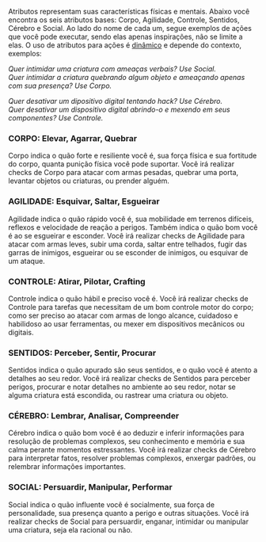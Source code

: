 Atributos representam suas características físicas e mentais. Abaixo você encontra os seis atributos bases: Corpo, Agilidade, Controle, Sentidos, Cérebro e Social. Ao lado do nome de cada um, segue exemplos de ações que você pode executar, sendo elas apenas inspirações, não se limite a elas. O uso de atributos para ações é <ins>dinâmico</ins> e depende do contexto, exemplos:

_Quer intimidar uma criatura com ameaças verbais? Use Social.  
Quer intimidar a criatura quebrando algum objeto e ameaçando apenas com sua presença? Use Corpo._ 

_Quer desativar um dipositivo digital tentando hack? Use Cérebro.   
Quer desativar um dispositivo digital abrindo-o e mexendo em seus componentes? Use Controle._  

### CORPO: Elevar, Agarrar, Quebrar

Corpo indica o quão forte e resiliente você é, sua força física e sua fortitude do corpo, quanta punição física você pode suportar. Você irá realizar checks de Corpo para atacar com armas pesadas, quebrar uma porta, levantar objetos ou criaturas, ou prender alguém.  

### AGILIDADE: Esquivar, Saltar, Esgueirar

Agilidade indica o quão rápido você é, sua mobilidade em terrenos difíceis, reflexos e velocidade de reação a perigos. Também indica o quão bom você é ao se esgueirar e esconder. Você irá realizar checks de Agilidade para atacar com armas leves, subir uma corda, saltar entre telhados, fugir das garras de inimigos, esgueirar ou se esconder de inimigos, ou esquivar de um ataque.  
   
### CONTROLE: Atirar, Pilotar, Crafting

Controle indica o quão hábil e preciso você é. Você irá realizar checks de Controle para tarefas que necessitam de um bom controle motor do corpo; como ser preciso ao atacar com armas de longo alcance, cuidadoso e habilidoso ao usar ferramentas, ou mexer em dispositivos mecânicos ou digitais.  

### SENTIDOS: Perceber, Sentir, Procurar

Sentidos indica o quão apurado são seus sentidos, e o quão você é atento a detalhes ao seu redor. Você irá realizar checks de Sentidos para perceber perigos, procurar e notar detalhes no ambiente ao seu redor, notar se alguma criatura está escondida, ou rastrear uma criatura ou objeto.

### CÉREBRO: Lembrar, Analisar, Compreender

Cérebro indica o quão bom você é ao deduzir e inferir informações para resolução de problemas complexos, seu conhecimento e memória e sua calma perante momentos estressantes. Você irá realizar checks de Cérebro para interpretar fatos, resolver problemas complexos, enxergar padrões, ou relembrar informações importantes.  

### SOCIAL: Persuardir, Manipular, Performar

Social indica o quão influente você é socialmente, sua força de personalidade, sua presença quanto a perigo e outras situações. Você irá realizar checks de Social para persuardir, enganar, intimidar ou manipular uma criatura, seja ela racional ou não.  